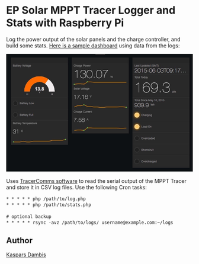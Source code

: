 # EP Solar MPPT Tracer Logger and Stats with Raspberry Pi

Log the power output of the solar panels and the charge controller, and build some stats. [Here is a sample dashboard](https://freeboard.io/board/21cDYQ) using data from the logs:

![Solar MPPT Tracer Dashboard](https://raw.githubusercontent.com/kasparsd/raspi-solar-tracer-logger/master/stats.jpg)

Uses [TracerComms software](https://github.com/StereotypicalSquirrel/TracerComms) to read the serial output of the MPPT Tracer and store it in CSV log files. Use the following Cron tasks:

	* * * * * php /path/to/log.php
	* * * * * php /path/to/stats.php

	# optional backup
	* * * * * rsync -avz /path/to/logs/ username@example.com:~/logs


## Author

[Kaspars Dambis](http://kaspars.net)